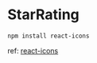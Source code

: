 # StarRating

```
npm install react-icons
```

ref: [react-icons](https://react-icons.github.io/react-icons/)
